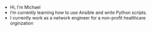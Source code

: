 - Hi, I’m Michael
- I’m currently learning how to use Ansible and write Python scripts.
- I currently work as a network engineer for a non-profit healthcare orginzation

<!---
michaelawilmes/michaelawilmes is a ✨ special ✨ repository because its `README.md` (this file) appears on your GitHub profile.
You can click the Preview link to take a look at your changes.
--->
